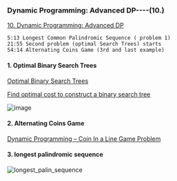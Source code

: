 ### Dynamic Programming: Advanced DP----(10.)

[10. Dynamic Programming: Advanced DP](https://www.youtube.com/watch?v=Tw1k46ywN6E)

```
5:13 Longest Common Palindromic Sequence ( problem 1)
21:55 Second problem (optimal Search Trees) starts
54:14 Alternating Coins Game (3rd and last example)
```

#### 1. Optimal Binary Search Trees

[Optimal Binary Search Trees](https://www.algorithmsandme.com/optimal-binary-search-trees/)

[Find optimal cost to construct a binary search tree](https://www.techiedelight.com/find-optimal-cost-to-construct-binary-search-tree/)

![image](https://user-images.githubusercontent.com/2216435/153809917-a3b84b7a-600c-4443-ae42-a1f1d8ff7dba.png)

#### 2. Alternating Coins Game

[Dynamic Programming – Coin In a Line Game Problem](https://algorithms.tutorialhorizon.com/dynamic-programming-coin-in-a-line-game-problem/)



#### 3. longest palindromic sequence

![longest_palin_sequence](https://user-images.githubusercontent.com/2216435/153844025-45abb0cc-45e8-4a54-b7d5-299276286b76.png)

